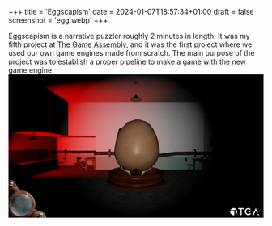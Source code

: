 +++
title = 'Eggscapism'
date = 2024-01-07T18:57:34+01:00
draft = false
screenshot = 'egg.webp'
+++

Eggscapism is a narrative puzzler roughly 2 minutes in length. It was my fifth project 
at [The Game Assembly](https://thegameassembly.com), and it was the first project where 
we used our own game engines made from scratch. The main purpose of the project was to
establish a proper pipeline to make a game with the new game engine.
![Screenshot of the main room with a huge egg.](screenshot-egg.webp)
